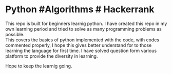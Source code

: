# Python #Algorithms # Hackerrank 
This repo is built for beginners learnig python. I have created this repo in my own learning period and tried to solve as many programming problems as possible.<br>
This covers the basics of python implemented with the code, with codes commented properly, I hope this gives better understand for to those <br>learning the language for first time.
I have solved question form various platform to provide the diversity in learning. 

Hope to keep the learnig going. 
